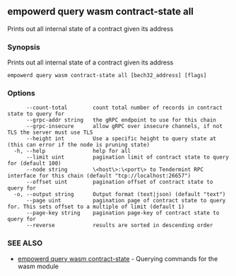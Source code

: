 ## empowerd query wasm contract-state all

Prints out all internal state of a contract given its address

### Synopsis

Prints out all internal state of a contract given its address

```
empowerd query wasm contract-state all [bech32_address] [flags]
```

### Options

```
      --count-total        count total number of records in contract state to query for
      --grpc-addr string   the gRPC endpoint to use for this chain
      --grpc-insecure      allow gRPC over insecure channels, if not TLS the server must use TLS
      --height int         Use a specific height to query state at (this can error if the node is pruning state)
  -h, --help               help for all
      --limit uint         pagination limit of contract state to query for (default 100)
      --node string        \<host\>:\<port\> to Tendermint RPC interface for this chain (default "tcp://localhost:26657")
      --offset uint        pagination offset of contract state to query for
  -o, --output string      Output format (text|json) (default "text")
      --page uint          pagination page of contract state to query for. This sets offset to a multiple of limit (default 1)
      --page-key string    pagination page-key of contract state to query for
      --reverse            results are sorted in descending order
```

### SEE ALSO

* [empowerd query wasm contract-state](empowerd_query_wasm_contract-state.md)	 - Querying commands for the wasm module

